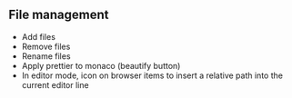 ## File management

- Add files
- Remove files
- Rename files
- Apply prettier to monaco (beautify button)
- In editor mode, icon on browser items to insert a relative path into the current editor line
